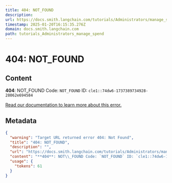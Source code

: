 ```yaml
---
title: 404: NOT_FOUND
description: 
url: https://docs.smith.langchain.com/tutorials/Administrators/manage_spend
timestamp: 2025-01-20T16:15:35.276Z
domain: docs.smith.langchain.com
path: tutorials_Administrators_manage_spend
---
```


# 404: NOT_FOUND



## Content

**404**: NOT\_FOUND Code: `NOT_FOUND` ID: `cle1::74dw6-1737389734928-28062e694584`

[Read our documentation to learn more about this error.](https://vercel.com/docs/errors/platform-error-codes#not_found)

## Metadata

```json
{
  "warning": "Target URL returned error 404: Not Found",
  "title": "404: NOT_FOUND",
  "description": "",
  "url": "https://docs.smith.langchain.com/tutorials/Administrators/manage_spend",
  "content": "**404**: NOT\\_FOUND Code: `NOT_FOUND` ID: `cle1::74dw6-1737389734928-28062e694584`\n\n[Read our documentation to learn more about this error.](https://vercel.com/docs/errors/platform-error-codes#not_found)",
  "usage": {
    "tokens": 61
  }
}
```
